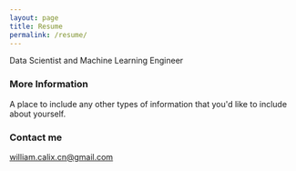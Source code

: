 ```yaml
---
layout: page
title: Resume
permalink: /resume/
---
```


Data Scientist and Machine Learning Engineer

### More Information

A place to include any other types of information that you'd like to include about yourself.

### Contact me

[william.calix.cn@gmail.com](mailto:william.calix.cn@gmail.com)